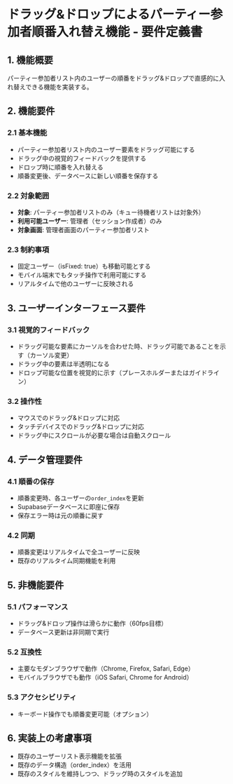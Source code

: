# ドラッグ&ドロップによるパーティー参加者順番入れ替え機能 - 要件定義書

## 1. 機能概要

パーティー参加者リスト内のユーザーの順番をドラッグ&ドロップで直感的に入れ替えできる機能を実装する。

## 2. 機能要件

### 2.1 基本機能
- パーティー参加者リスト内のユーザー要素をドラッグ可能にする
- ドラッグ中の視覚的フィードバックを提供する
- ドロップ時に順番を入れ替える
- 順番変更後、データベースに新しい順番を保存する

### 2.2 対象範囲
- **対象**: パーティー参加者リストのみ（キュー待機者リストは対象外）
- **利用可能ユーザー**: 管理者（セッション作成者）のみ
- **対象画面**: 管理者画面のパーティー参加者リスト

### 2.3 制約事項
- 固定ユーザー（isFixed: true）も移動可能とする
- モバイル端末でもタッチ操作で利用可能にする
- リアルタイムで他のユーザーに反映される

## 3. ユーザーインターフェース要件

### 3.1 視覚的フィードバック
- ドラッグ可能な要素にカーソルを合わせた時、ドラッグ可能であることを示す（カーソル変更）
- ドラッグ中の要素は半透明になる
- ドロップ可能な位置を視覚的に示す（プレースホルダーまたはガイドライン）

### 3.2 操作性
- マウスでのドラッグ&ドロップに対応
- タッチデバイスでのドラッグ&ドロップに対応
- ドラッグ中にスクロールが必要な場合は自動スクロール

## 4. データ管理要件

### 4.1 順番の保存
- 順番変更時、各ユーザーの`order_index`を更新
- Supabaseデータベースに即座に保存
- 保存エラー時は元の順番に戻す

### 4.2 同期
- 順番変更はリアルタイムで全ユーザーに反映
- 既存のリアルタイム同期機能を利用

## 5. 非機能要件

### 5.1 パフォーマンス
- ドラッグ&ドロップ操作は滑らかに動作（60fps目標）
- データベース更新は非同期で実行

### 5.2 互換性
- 主要なモダンブラウザで動作（Chrome, Firefox, Safari, Edge）
- モバイルブラウザでも動作（iOS Safari, Chrome for Android）

### 5.3 アクセシビリティ
- キーボード操作でも順番変更可能（オプション）

## 6. 実装上の考慮事項

- 既存のユーザーリスト表示機能を拡張
- 既存のデータ構造（order_index）を活用
- 既存のスタイルを維持しつつ、ドラッグ時のスタイルを追加